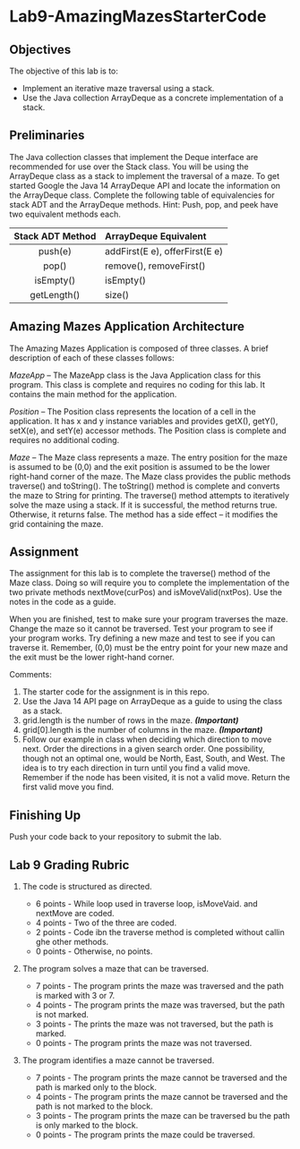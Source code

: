 # Lab9-AmazingMazesStarterCode

## Objectives
The objective of this lab is to:
*  Implement an iterative maze traversal using a stack.
*  Use the Java collection ArrayDeque as a concrete implementation of a stack.

## Preliminaries

The Java collection classes that implement the Deque<E> interface are recommended for use over the Stack<E> class.  You will be using the ArrayDeque<E> class as a stack to implement the traversal of a maze.  To get started Google the Java 14 ArrayDeque API and locate the information on the ArrayDeque<E> class.  Complete the following table of equivalencies for stack ADT and the ArrayDeque<E> methods. Hint: Push, pop, and peek have two equivalent methods each.
 
| Stack ADT Method | ArrayDeque Equivalent |
| :----: | :--- |
| push(e) |  addFirst(E e), offerFirst(E e) |
| pop() | remove(), removeFirst()     |
| isEmpty() | isEmpty()   |
| getLength() | size()  |

## Amazing Mazes Application Architecture

The Amazing Mazes Application is composed of three classes.  A brief description of each of these classes follows:

*MazeApp* – The MazeApp class is the Java Application class for this program.  This class is complete and requires no coding for this lab.  It contains the main method for the application.

*Position* – The Position class represents the location of a cell in the application.  It has x and y instance variables and provides getX(), getY(), setX(e), and setY(e) accessor methods.  The Position class is complete and requires no additional coding.

*Maze* – The Maze class represents a maze.  The entry position for the maze is assumed to be (0,0) and the exit position is assumed to be the lower right-hand corner of the maze.  The Maze class provides the public methods traverse() and toString().  The toString() method is complete and converts the maze to String for printing.  The traverse() method attempts to iteratively solve the maze using a stack.  If it is successful, the method returns true.  Otherwise, it returns false.  The method has a side effect – it modifies the grid containing the maze.

## Assignment

The assignment for this lab is to complete the traverse() method of the Maze class.  Doing so will require you to complete the implementation of the two private methods nextMove(curPos) and isMoveValid(nxtPos).  Use the notes in the code as a guide. 

When you are finished, test to make sure your program traverses the maze.  Change the maze so it cannot be traversed.  Test your program to see if your program works.  Try defining a new maze and test to see if you can traverse it.  Remember, (0,0) must be the entry point for your new maze and the exit must be the lower right-hand corner.

Comments:

1.  The starter code for the assignment is in this repo.
2.  Use the Java 14 API page on ArrayDeque as a guide to using the class as a stack.
3.  grid.length is the number of rows in the maze. ***(Important)***
4.  grid[0].length is the number of columns in the maze. ***(Important)***
5.  Follow our example in class when deciding which direction to move next.  Order the directions in a given search order.  One possibility, though not an optimal one, would be North, East, South, and West. The idea is to try each direction in turn until you find a valid move. Remember if the node has been visited, it is not a valid move.  Return the first valid move you find.

## Finishing Up

Push your code back to your repository to submit the lab.

## Lab 9 Grading Rubric

1.  The code is structured as directed.
    *  6 points - While loop used in traverse loop, isMoveVaid. and nextMove are coded.
    *  4 points - Two of the three are coded.
    *  2 points - Code ibn the traverse method is completed without callin ghe other methods.
    *  0 points - Otherwise, no points.
    
2.  The program solves a maze that can be traversed.
    *  7 points - The program prints the maze was traversed and the path is marked with 3 or 7.
    *  4 points - The program prints the maze was traversed, but the path is not marked.
    *  3 points - The prints the maze was not traversed, but the path is marked.
    *  0 points - The program prints the maze was not traversed.
    
3.  The program identifies a maze cannot be traversed.
    *  7 points - The program prints the maze cannot be traversed and the path is marked only to the block.
    *  4 points - The program prints the maze cannot be traversed and the path is not marked to the block.
    *  3 points - The program prints the maze can be traversed bu the path is only marked to the block.
    *  0 points - The program prints the maze could be traversed.
